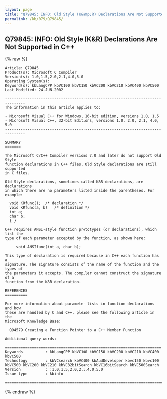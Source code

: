 ```yaml
---
layout: page
title: "Q79845: INFO: Old Style (K&amp;R) Declarations Are Not Supported in C++"
permalink: /kb/079/Q79845/
---
```


## Q79845: INFO: Old Style (K&amp;R) Declarations Are Not Supported in C++

{% raw %}

	Article: Q79845
	Product(s): Microsoft C Compiler
	Version(s): 1.0,1.5,2.0,2.1,4.0,5.0
	Operating System(s): 
	Keyword(s): kbLangCPP kbVC100 kbVC150 kbVC200 kbVC210 kbVC400 kbVC500
	Last Modified: 24-JUN-2002
	
	-------------------------------------------------------------------------------
	The information in this article applies to:
	
	- Microsoft Visual C++ for Windows, 16-bit edition, versions 1.0, 1.5 
	- Microsoft Visual C++, 32-bit Editions, versions 1.0, 2.0, 2.1, 4.0, 5.0 
	-------------------------------------------------------------------------------
	
	SUMMARY
	=======
	
	The Microsoft C/C++ Compiler versions 7.0 and later do not support Old Style
	function declarations in C++ files. Old Style declarations are still supported
	in C files.
	
	Old Style declarations, sometimes called K&R declarations, are declarations
	in which there are no parameters listed inside the parentheses. For example:
	
	  void KRfunc();  /* declaration */ 
	  void KRfunc(a, b)   /* definition */ 
	  int a;
	  char b;
	  { }
	
	C++ requires ANSI-style function prototypes (or declarations), which list the
	type of each parameter accepted by the function, as shown here:
	
	     void ANSIfunc(int a, char b);
	
	This type of declaration is required because in C++ each function has a
	signature. The signature consists of the name of the function and the types of
	the parameters it accepts. The compiler cannot construct the signature of a
	function from the K&R declaration.
	
	REFERENCES
	==========
	
	For more information about parameter lists in function declarations and how
	these are handled by C and C++, please see the following article in the
	Microsoft Knowledge Base:
	
	  Q94579 Creating a Function Pointer to a C++ Member Function
	
	Additional query words:
	
	======================================================================
	Keywords          : kbLangCPP kbVC100 kbVC150 kbVC200 kbVC210 kbVC400 kbVC500 
	Technology        : kbVCsearch kbVC400 kbAudDeveloper kbvc150 kbvc100 kbVC500 kbVC200 kbVC210 kbVC32bitSearch kbVC16bitSearch kbVC500Search
	Version           : :1.0,1.5,2.0,2.1,4.0,5.0
	Issue type        : kbinfo
	
	=============================================================================
	

{% endraw %}
